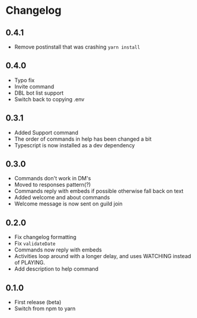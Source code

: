 # Changelog

## 0.4.1
- Remove postinstall that was crashing `yarn install`

## 0.4.0
- Typo fix
- Invite command
- DBL bot list support
- Switch back to copying .env

## 0.3.1
- Added Support command
- The order of commands in help has been changed a bit
- Typescript is now installed as a dev dependency

## 0.3.0
- Commands don't work in DM's
- Moved to responses pattern(?)
- Commands reply with embeds if possible otherwise fall back on text
- Added welcome and about commands
- Welcome message is now sent on guild join


## 0.2.0
- Fix changelog formatting
- Fix `validateDate`
- Commands now reply with embeds
- Activities loop around with a longer delay, and uses WATCHING instead of PLAYING.
- Add description to help command

## 0.1.0
- First release (beta)
- Switch from npm to yarn
